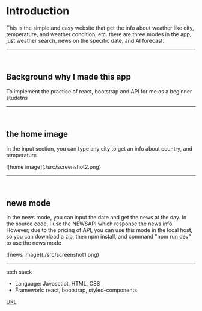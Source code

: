 <h1>Introduction</h1>
<p>This is the simple and easy website that get the info about weather like city, temperature, and weather condition, etc.
there are three modes in the app, just weather search, news on the specific date, and AI forecast.</p>
<hr>
<br>
<h2>Background why I made this app</h2>
<p>To implement the practice of react, bootstrap and API for me as a beginner studetns</p>
<hr>
<br>
<h2>the home image</h2>
<p>In the input section, you can type any city to get an info about country, and temperature</p>
![home image](./src/screenshot2.png)
<hr>
<br>
<h2>news mode</h2>
<p>In the news mode, you can input the date and get the news at the day. In the source code, I use the NEWSAPI which response the news info. However, due to the pricing of API, you can use this mode in the local host, so you can download a zip, then npm install, and command "npm run dev" to use the news mode</p>
![news image](./src/screenshot1.png)

<hr>
<p>tech stack</p>
<ul>
    <li>Language: Javasctipt, HTML, CSS</li>
    <li>Framework: react, bootstrap, styled-components</li>
</ul>

<p><a href="https://weather-app-react-five-gamma.vercel.app/">URL</a></p>
